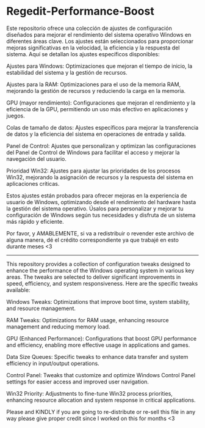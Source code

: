 # Regedit-Performance-Boost
Este repositorio ofrece una colección de ajustes de configuración diseñados para mejorar el rendimiento del sistema operativo Windows en diferentes áreas clave. Los ajustes están seleccionados para proporcionar mejoras significativas en la velocidad, la eficiencia y la respuesta del sistema. Aquí se detallan los ajustes específicos disponibles:

Ajustes para Windows: Optimizaciones que mejoran el tiempo de inicio, la estabilidad del sistema y la gestión de recursos.

Ajustes para la RAM: Optimizaciones para el uso de la memoria RAM, mejorando la gestión de recursos y reduciendo la carga en la memoria.

GPU (mayor rendimiento): Configuraciones que mejoran el rendimiento y la eficiencia de la GPU, permitiendo un uso más efectivo en aplicaciones y juegos.

Colas de tamaño de datos: Ajustes específicos para mejorar la transferencia de datos y la eficiencia del sistema en operaciones de entrada y salida.

Panel de Control: Ajustes que personalizan y optimizan las configuraciones del Panel de Control de Windows para facilitar el acceso y mejorar la navegación del usuario.

Prioridad Win32: Ajustes para ajustar las prioridades de los procesos Win32, mejorando la asignación de recursos y la respuesta del sistema en aplicaciones críticas.

Estos ajustes están probados para ofrecer mejoras en la experiencia de usuario de Windows, optimizando desde el rendimiento del hardware hasta la gestión del sistema operativo. Úsalos para personalizar y mejorar tu configuración de Windows según tus necesidades y disfruta de un sistema más rápido y eficiente.

Por favor, y AMABLEMENTE, si va a redistribuir o revender este archivo de alguna manera, dé el crédito correspondiente ya que trabajé en esto durante meses <3

--------------------------------------------------------------------------------------------------------------------------------------------------------------------------------------------------

This repository provides a collection of configuration tweaks designed to enhance the performance of the Windows operating system in various key areas. The tweaks are selected to deliver significant improvements in speed, efficiency, and system responsiveness. Here are the specific tweaks available:

Windows Tweaks: Optimizations that improve boot time, system stability, and resource management.

RAM Tweaks: Optimizations for RAM usage, enhancing resource management and reducing memory load.

GPU (Enhanced Performance): Configurations that boost GPU performance and efficiency, enabling more effective usage in applications and games.

Data Size Queues: Specific tweaks to enhance data transfer and system efficiency in input/output operations.

Control Panel: Tweaks that customize and optimize Windows Control Panel settings for easier access and improved user navigation.

Win32 Priority: Adjustments to fine-tune Win32 process priorities, enhancing resource allocation and system response in critical applications.

Please and KINDLY if you are going to re-distribute or re-sell this file in any way please give proper credit since I worked on this for months <3
